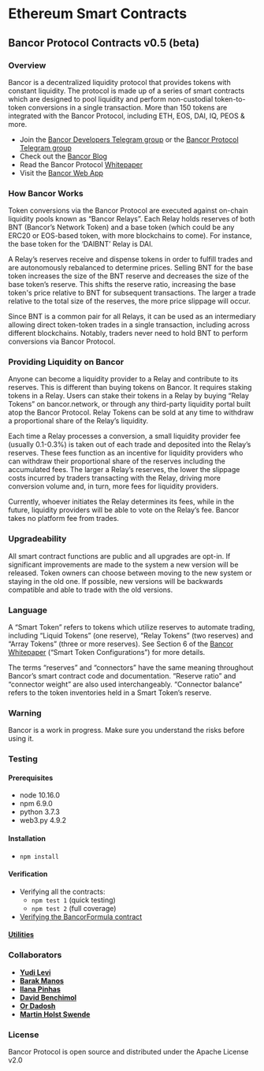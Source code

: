 # Ethereum Smart Contracts

## Bancor Protocol Contracts v0.5 \(beta\)

### Overview

Bancor is a decentralized liquidity protocol that provides tokens with constant liquidity. The protocol is made up of a series of smart contracts which are designed to pool liquidity and perform non-custodial token-to-token conversions in a single transaction. More than 150 tokens are integrated with the Bancor Protocol, including ETH, EOS, DAI, IQ, PEOS & more.

* Join the [Bancor Developers Telegram group](https://t.me/BancorDevelopers) or the [Bancor Protocol Telegram group](https://t.me/bancor)
* Check out the [Bancor Blog](https://blog.bancor.network/) 
* Read the Bancor Protocol [Whitepaper](https://storage.googleapis.com/website-bancor/2018/04/01ba8253-bancor_protocol_whitepaper_en.pdf)
* Visit the [Bancor Web App](https://www.bancor.network/communities/5a780b3a287443a5cdea2477?utm_source=social&utm_medium=github&utm_content=readme)

### How Bancor Works

Token conversions via the Bancor Protocol are executed against on-chain liquidity pools known as “Bancor Relays”. Each Relay holds reserves of both BNT \(Bancor’s Network Token\) and a base token \(which could be any ERC20 or EOS-based token, with more blockchains to come\). For instance, the base token for the ‘DAIBNT’ Relay is DAI.

A Relay’s reserves receive and dispense tokens in order to fulfill trades and are autonomously rebalanced to determine prices. Selling BNT for the base token increases the size of the BNT reserve and decreases the size of the base token’s reserve. This shifts the reserve ratio, increasing the base token's price relative to BNT for subsequent transactions. The larger a trade relative to the total size of the reserves, the more price slippage will occur.

Since BNT is a common pair for all Relays, it can be used as an intermediary allowing direct token-token trades in a single transaction, including across different blockchains. Notably, traders never need to hold BNT to perform conversions via Bancor Protocol.

### Providing Liquidity on Bancor

Anyone can become a liquidity provider to a Relay and contribute to its reserves. This is different than buying tokens on Bancor. It requires staking tokens in a Relay. Users can stake their tokens in a Relay by buying “Relay Tokens” on bancor.network, or through any third-party liquidity portal built atop the Bancor Protocol. Relay Tokens can be sold at any time to withdraw a proportional share of the Relay’s liquidity.

Each time a Relay processes a conversion, a small liquidity provider fee \(usually 0.1-0.3%\) is taken out of each trade and deposited into the Relay’s reserves. These fees function as an incentive for liquidity providers who can withdraw their proportional share of the reserves including the accumulated fees. The larger a Relay’s reserves, the lower the slippage costs incurred by traders transacting with the Relay, driving more conversion volume and, in turn, more fees for liquidity providers.

Currently, whoever initiates the Relay determines its fees, while in the future, liquidity providers will be able to vote on the Relay’s fee. Bancor takes no platform fee from trades.

### Upgradeability

All smart contract functions are public and all upgrades are opt-in. If significant improvements are made to the system a new version will be released. Token owners can choose between moving to the new system or staying in the old one. If possible, new versions will be backwards compatible and able to trade with the old versions.

### Language

A “Smart Token” refers to tokens which utilize reserves to automate trading, including “Liquid Tokens” \(one reserve\), “Relay Tokens” \(two reserves\) and “Array Tokens” \(three or more reserves\). See Section 6 of the [Bancor Whitepaper](https://storage.googleapis.com/website-bancor/2018/04/01ba8253-bancor_protocol_whitepaper_en.pdf) \(“Smart Token Configurations”\) for more details.

The terms “reserves” and “connectors” have the same meaning throughout Bancor’s smart contract code and documentation. “Reserve ratio” and “connector weight” are also used interchangeably. “Connector balance” refers to the token inventories held in a Smart Token’s reserve.

### Warning

Bancor is a work in progress. Make sure you understand the risks before using it.

### Testing

#### Prerequisites

* node 10.16.0
* npm 6.9.0
* python 3.7.3
* web3.py 4.9.2

#### Installation

* `npm install`

#### Verification

* Verifying all the contracts:
  * `npm test 1` \(quick testing\)
  * `npm test 2` \(full coverage\)
* [Verifying the BancorFormula contract](https://github.com/bancorprotocol/docs/tree/f86efe94947f615ccd98e49533dfebcd527dcb71/api-reference/ethereum-smart-contracts/solidity/python/README.md)

#### [Utilities](https://github.com/bancorprotocol/docs/tree/f86efe94947f615ccd98e49533dfebcd527dcb71/api-reference/ethereum-smart-contracts/solidity/utils/README.md)

### Collaborators

* [**Yudi Levi**](https://github.com/yudilevi)
* [**Barak Manos**](https://github.com/barakman)
* [**Ilana Pinhas**](https://github.com/ilanapi)
* [**David Benchimol**](https://github.com/davidbancor)
* [**Or Dadosh**](https://github.com/ordd)
* [**Martin Holst Swende**](https://github.com/holiman)

### License

Bancor Protocol is open source and distributed under the Apache License v2.0

